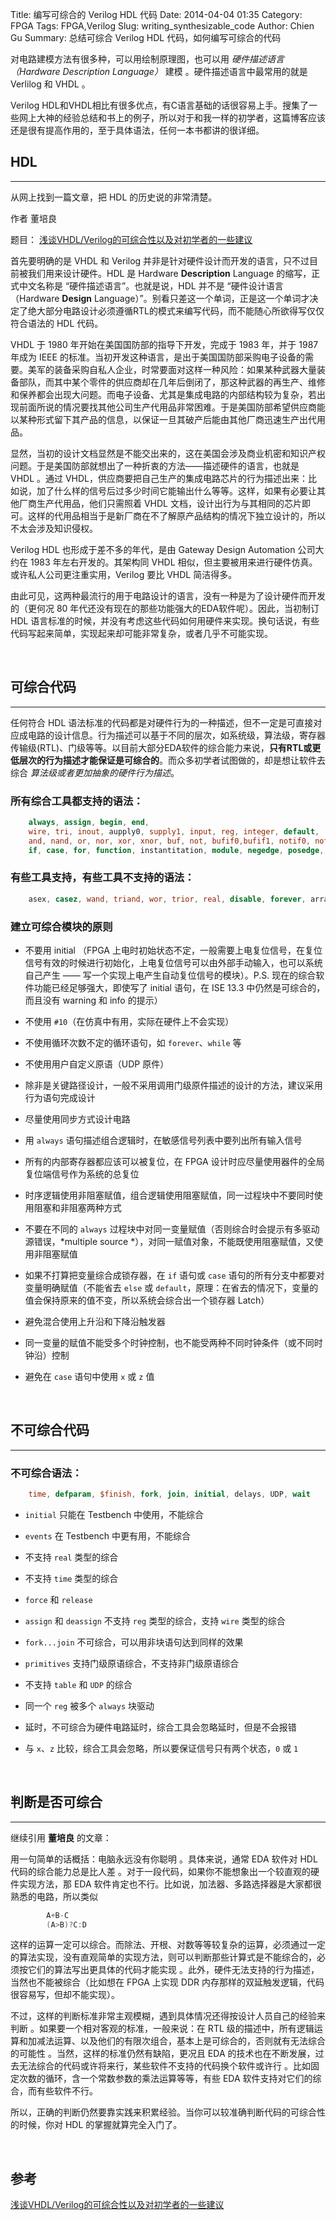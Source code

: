 Title: 编写可综合的 Verilog HDL 代码
Date: 2014-04-04 01:35
Category: FPGA
Tags: FPGA,Verilog
Slug: writing_synthesizable_code
Author: Chien Gu
Summary: 总结可综合 Verilog HDL 代码，如何编写可综合的代码

对电路建模方法有很多种，可以用绘制原理图，也可以用 *硬件描述语言（Hardware Description Language）* 建模 。硬件描述语言中最常用的就是 Verlilog 和 VHDL 。

Verilog HDL和VHDL相比有很多优点，有C语言基础的话很容易上手。搜集了一些网上大神的经验总结和书上的例子，所以对于和我一样的初学者，这篇博客应该还是很有提高作用的，至于具体语法，任何一本书都讲的很详细。

## HDL
* * *
从网上找到一篇文章，把 HDL 的历史说的非常清楚。

作者 董培良 

题目： [浅谈VHDL/Verilog的可综合性以及对初学者的一些建议][blog1]

首先要明确的是 VHDL 和 Verilog 并非是针对硬件设计而开发的语言，只不过目前被我们用来设计硬件。HDL 是 Hardware **Description** Language 的缩写，正式中文名称是 “硬件描述语言”。也就是说，HDL 并不是 “硬件设计语言（Hardware **Design** Language）”。别看只差这一个单词，正是这一个单词才决定了绝大部分电路设计必须遵循RTL的模式来编写代码，而不能随心所欲得写仅仅符合语法的 HDL 代码。

VHDL 于 1980 年开始在美国国防部的指导下开发，完成于 1983 年，并于 1987 年成为 IEEE 的标准。当初开发这种语言，是出于美国国防部采购电子设备的需要。美军的装备采购自私人企业，时常要面对这样一种风险：如果某种武器大量装备部队，而其中某个零件的供应商却在几年后倒闭了，那这种武器的再生产、维修和保养都会出现大问题。而电子设备、尤其是集成电路的内部结构较为复杂，若出现前面所说的情况要找其他公司生产代用品非常困难。于是美国防部希望供应商能以某种形式留下其产品的信息，以保证一旦其破产后能由其他厂商迅速生产出代用品。

显然，当初的设计文档显然是不能交出来的，这在美国会涉及商业机密和知识产权问题。于是美国防部就想出了一种折衷的方法——描述硬件的语言，也就是 VHDL 。通过 VHDL，供应商要把自己生产的集成电路芯片的行为描述出来：比如说，加了什么样的信号后过多少时间它能输出什么等等。这样，如果有必要让其他厂商生产代用品，他们只需照着 VHDL 文档，设计出行为与其相同的芯片即可。这样的代用品相当于是新厂商在不了解原产品结构的情况下独立设计的，所以不太会涉及知识侵权。

Verilog HDL 也形成于差不多的年代，是由 Gateway Design Automation 公司大约在 1983 年左右开发的。其架构同 VHDL 相似，但主要被用来进行硬件仿真。或许私人公司更注重实用，Verilog 要比 VHDL 简洁得多。

由此可见，这两种最流行的用于电路设计的语言，没有一种是为了设计硬件而开发的（更何况 80 年代还没有现在的那些功能强大的EDA软件呢）。因此，当初制订 HDL 语言标准的时候，并没有考虑这些代码如何用硬件来实现。换句话说，有些代码写起来简单，实现起来却可能非常复杂，或者几乎不可能实现。

[blog1]: http://www.dzkf.cn/html/EDAjishu/2006/0720/9.html

<br>

## 可综合代码 
* * *

任何符合 HDL 语法标准的代码都是对硬件行为的一种描述，但不一定是可直接对应成电路的设计信息。行为描述可以基于不同的层次，如系统级，算法级，寄存器传输级(RTL)、门级等等。以目前大部分EDA软件的综合能力来说，**只有RTL或更低层次的行为描述才能保证是可综合的**。而众多初学者试图做的，却是想让软件去综合 *算法级或者更加抽象的硬件行为描述*。

### 所有综合工具都支持的语法：

```Verilog
    always, assign, begin, end, 
    wire, tri, inout, aupply0, supply1, input, reg, integer, default, 
    and, nand, or, nor, xor, xnor, buf, not, bufif0,bufif1, notif0, notif1, 
    if, case, for, function, instantitation, module, negedge, posedge, operators, output, parameter  
```

### 有些工具支持，有些工具不支持的语法：

```Verilog
    asex, casez, wand, triand, wor, trior, real, disable, forever, arrays, memories, repreat, task,while
```

### 建立可综合模块的原则

+ 不要用 initial （FPGA 上电时初始状态不定，一般需要上电复位信号，在复位信号有效的时候进行初始化，上电复位信号可以由外部手动输入，也可以系统自己产生 —— 写一个实现上电产生自动复位信号的模块）。P.S. 现在的综合软件功能已经足够强大，即使写了 initial 语句，在 ISE 13.3 中仍然是可综合的，而且没有 warning 和 info 的提示）

+ 不使用 `#10`（在仿真中有用，实际在硬件上不会实现）

+ 不使用循环次数不定的循环语句，如 `forever`、`while` 等

+ 不使用用户自定义原语（UDP 原件）

+ 除非是关键路径设计，一般不采用调用门级原件描述的设计的方法，建议采用行为语句完成设计

+ 尽量使用同步方式设计电路

+ 用 `always` 语句描述组合逻辑时，在敏感信号列表中要列出所有输入信号

+ 所有的内部寄存器都应该可以被复位，在 FPGA 设计时应尽量使用器件的全局复位端信号作为系统的总复位

+ 时序逻辑使用非阻塞赋值，组合逻辑使用阻塞赋值，同一过程块中不要同时使用阻塞和非阻塞两种方式

+ 不要在不同的 `always` 过程块中对同一变量赋值（否则综合时会提示有多驱动源错误，*multiple source
*），对同一赋值对象，不能既使用阻塞赋值，又使用非阻塞赋值

+ 如果不打算把变量综合成锁存器，在 `if` 语句或 `case` 语句的所有分支中都要对变量明确赋值（不能省去 `else` 或 `default`，原理：在省去的情况下，变量的值会保持原来的值不变，所以系统会综合出一个锁存器 Latch）

+ 避免混合使用上升沿和下降沿触发器

+ 同一变量的赋值不能受多个时钟控制，也不能受两种不同时钟条件（或不同时钟沿）控制

+ 避免在 `case` 语句中使用 `x` 或 `z` 值

<br>

## 不可综合代码
* * *

### 不可综合语法：

```Verilog
    time, defparam, $finish, fork, join, initial, delays, UDP, wait
```

+ `initial` 只能在 Testbench 中使用，不能综合

+ `events` 在 Testbench 中更有用，不能综合

+ 不支持 `real` 类型的综合

+ 不支持 `time` 类型的综合

+ `force` 和 `release`

+ `assign` 和 `deassign` 不支持 `reg` 类型的综合，支持 `wire` 类型的综合

+ `fork...join` 不可综合，可以用非块语句达到同样的效果

+ `primitives` 支持门级原语综合，不支持非门级原语综合

+ 不支持 `table` 和 `UDP` 的综合

+ 同一个 `reg` 被多个 `always` 块驱动

+ 延时，不可综合为硬件电路延时，综合工具会忽略延时，但是不会报错

+ 与 `x`、`z` 比较，综合工具会忽略，所以要保证信号只有两个状态，`0` 或 `1`

<br>

## 判断是否可综合
* * *

继续引用 **董培良** 的文章：

用一句简单的话概括：电脑永远没有你聪明 。具体来说，通常 EDA 软件对 HDL 代码的综合能力总是比人差 。对于一段代码，如果你不能想象出一个较直观的硬件实现方法，那 EDA 软件肯定也不行。比如说，加法器、多路选择器是大家都很熟悉的电路，所以类似

```Verilog
        A+B-C
        (A>B)?C:D
```

这样的运算一定可以综合。而除法、开根、对数等等较复杂的运算，必须通过一定的算法实现，没有直观简单的实现方法，则可以判断那些计算式是不能综合的，必须按它们的算法写出更具体的代码才能实现 。此外，硬件无法支持的行为描述，当然也不能被综合（比如想在 FPGA 上实现 DDR 内存那样的双延触发逻辑，代码很容易写，但却不能实现）。

不过，这样的判断标准非常主观模糊，遇到具体情况还得按设计人员自己的经验来判断 。如果要一个相对客观的标准，一般来说：在 RTL 级的描述中，所有逻辑运算和加减法运算、以及他们的有限次组合，基本上是可综合的，否则就有无法综合的可能性 。当然，这样的标准仍然有缺陷，更况且 EDA 的技术也在不断发展，过去无法综合的代码或许将来行，某些软件不支持的代码换个软件或许行 。比如固定次数的循环，含一个常数参数的乘法运算等等，有些 EDA 软件支持对它们的综合，而有些软件不行。

所以，正确的判断仍然要靠实践来积累经验。当你可以较准确判断代码的可综合性的时候，你对 HDL 的掌握就算完全入门了。

<br>

## 参考

[浅谈VHDL/Verilog的可综合性以及对初学者的一些建议][blog1]
